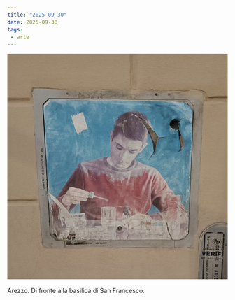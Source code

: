 ```yaml
---
title: "2025-09-30"
date: 2025-09-30
tags:
 - arte
---
```


![](20250930.jpg)

Arezzo. Di fronte alla basilica di San Francesco.
